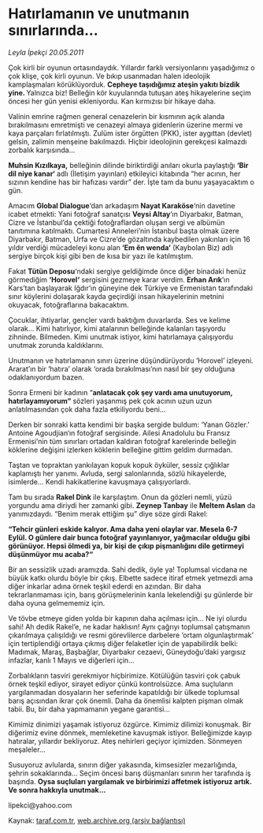 # Hatırlamanın ve unutmanın sınırlarında...

*Leyla İpekçi 20.05.2011*

<div class="yazi"><p>Çok kirli bir oyunun ortasındaydık. Yıllardır farklı versiyonlarını yaşadığımız o çok klişe, çok kirli oyunun. Ve bıkıp usanmadan halen ideolojik kamplaşmaları körüklüyorduk. <strong>Cepheye taşıdığımız ateşin yakıtı bizdik yine. </strong>Yalnızca biz! Belleğin kör kuyularında tutuşan ateş hikayelerine seçim öncesi her gün yenisi ekleniyordu. Kan kırmızısı bir hikaye daha.</p>
<p>Valinin emrine rağmen general cenazelerin bir kısmının açık alanda bırakılmasını emretmişti ve cenazeyi almaya gidenlerin üzerine mermi ve kaya parçaları fırlatılmıştı. Zulüm ister örgütten (PKK), ister aygıttan (devlet) gelsin, zalimin menşeine bakılmazdı. Hiçbir ideolojinin gerekçesi kalmazdı zorbalık karşısında...</p>
<p><strong>Muhsin Kızılkaya,</strong> belleğinin dilinde biriktirdiği anıları okurla paylaştığı <strong>‘Bir dil niye kanar‘</strong> adlı (İletişim yayınları) etkileyici kitabında “her acının, her sızının kendine has bir hafızası vardır” der. İşte tam da bunu yaşayacaktım o gün.</p>
<p>Amacım <strong>Global Dialogue</strong>‘dan arkadaşım <strong>Nayat Karaköse</strong>‘nin davetine icabet etmekti: Yani fotoğraf sanatçısı <strong>Veysi Altay</strong>‘ın Diyarbakır, Batman, Cizre ve İstanbul’da çektiği fotoğraflardan oluşan sergi ve albümün tanıtımına katılmaktı. Cumartesi Anneleri’nin İstanbul başta olmak üzere Diyarbakır, Batman, Urfa ve Cizre’de gözaltında kaybedilen yakınları için 16 yıldır verdiği mücadeleyi konu alan<strong> ‘Em ên wenda‘</strong> (Kaybolan Biz) adlı sergiye birçok kişi gibi ben de kısa bir yazı ile katılmıştım.</p>
<p>Fakat <strong>Tütün Deposu</strong>‘ndaki sergiye geldiğimde önce diğer binadaki henüz görmediğim <strong>‘Horovel‘</strong> sergisini gezmeye karar verdim. <strong>Erhan Arık</strong>‘ın Kars’tan başlayarak Iğdır’ın güneyine dek Türkiye ve Ermenistan tarafındaki sınır köylerini dolaşarak kayda geçirdiği insan hikayelerinin metnini okuyacak, fotoğraflarına bakacaktım.</p>
<p>Çocuklar, ihtiyarlar, gençler vardı baktığım duvarlarda. Ses ve kelime olarak... Kimi hatırlıyor, kimi atalarının belleğinde kalanları taşıyordu zihninde. Bilmeden. Kimi unutmak istiyor, kimi hatırlamaya çalışıyordu unutmak zorunda kaldıklarını.</p>
<p>Unutmanın ve hatırlamanın sınırı üzerine düşündürüyordu ‘Horovel’ izleyeni. Ararat’ın bir ‘hatıra’ olarak ‘orada bırakılması’nın nasıl bir şey olduğuna odaklanıyordum bazen. </p>
<p>Sonra Ermeni bir kadının “<strong>anlatacak çok şey vardı ama unutuyorum, hatırlayamıyorum“</strong> sözleri yaşanmış pek çok acının uzun uzun anlatılmasından çok daha fazla etkiliyordu beni...</p>
<p>Derken bir sonraki katta kendimi bir başka sergide buldum: ‘Yanan Gözler.’ Antoine Agoudjian‘ın fotoğraf sergisinde. Ailesi Anadolulu bu Fransız Ermenisi’nin tüm sınırları ortadan kaldıran fotoğraf karelerinde belleğin köklerine değişini izlerken köklerin belleğine gittim geldim durmadan.</p>
<p>Taştan ve topraktan yankılayan kopuk kopuk öyküler, sessiz çığlıklar kaplamıştı her yanımı. Avluda, sergi salonlarında, sözlü hikayelerde, isimlerde... Kendi hakikatlerine kavuşmaya çalışıyorlardı.</p>
<p>Tam bu sırada <strong>Rakel Dink</strong> ile karşılaştım. Onun da gözleri nemli, yüzü yorgundu ama diriydi her zamanki gibi. <strong>Zeynep Tanbay</strong> ile <strong>Meltem Aslan</strong> da yanımızdaydı. “Benim merak ettiğim şu” diye söze girdi Rakel:</p>
<p><strong>“Tehcir günleri eskide kalıyor. Ama daha yeni olaylar var. Mesela 6-7 Eylül. O günlere dair bunca fotoğraf yayınlanıyor, yağmacılar olduğu gibi görünüyor. Hepsi ölmedi ya, bir kişi de çıkıp pişmanlığını dile getirmeyi düşünmüyor mu acaba?“</strong></p>
<p>Bir an sessizlik uzadı aramızda. Sahi dedik, öyle ya! Toplumsal vicdana ne büyük katkı olurdu böyle bir çıkış. Elbette sadece itiraf etmek yetmezdi ama diğer inkarlar adına örnek teşkil ederdi en azından. Bir daha tekrarlanmaması için, barış görüşmelerinin kanla lekelendiği şu günlerde bir daha oyuna gelmememiz için.</p>
<p>Ve tövbe etmeye giden yolda bir kapının daha açılması için... Ne iyi olurdu sahi! Ah dedik Rakel’e, ne kadar haklısın! Aynı çağrıyı toplumsal çatışmanın çıkarılmaya çalışıldığı ve resmi görevlilerce darbelere ‘ortam olgunlaştırmak’ için tertiplendiği ortaya çıkmış diğer felaketler için de yapabilirdik belki: Madımak, Maraş, Başbağlar, Diyarbakır cezaevi, Güneydoğu’daki yargısız infazlar, kanlı 1 Mayıs ve diğerleri için...</p>
<p>Zorbalıkların tasviri gerekmiyor hiçbirimize. Kötülüğün tasviri çok çabuk örnek teşkil ediyor, sirayet ediyor çünkü kontrolsüzce. Ama suçluların yargılanmadan dosyaların her seferinde kapatıldığı bir ülkede toplumsal barış açısından ikrar çok önemli. Daha da önemlisi kalpten pişman olmak tabii. Bu, bir daha yapmamanın yegane garantisi...</p>
<p>Kimimiz dinimizi yaşamak istiyoruz özgürce. Kimimiz dilimizi konuşmak. Bir diğerimiz evine dönmek, memleketine kavuşmak istiyor. Belleğimizde kayıp hatıralar, yıllardır bekliyoruz. Ateş nehirleri geçiyor içimizden. Sönmeyen meşaleler...</p>
<p>Susuyoruz avlularda, sınırın diğer yakasında, kimsesizler mezarlığında, şehrin sokaklarında... Seçim öncesi barış düşmanları sınırın her tarafında iş başında. <strong>Oysa suçluları yargılamak ve birbirimizi affetmek istiyoruz artık. Ve sonra hakkıyla unutmak...</strong></p>
<p>lipekci@yahoo.com</p>
</div>

Kaynak: [taraf.com.tr](http://www.taraf.com.tr/leyla-ipekci/makale-hatirlamanin-ve-unutmanin-sinirlarinda.htm), [web.archive.org (arşiv bağlantısı)](http://web.archive.org/web/20131107152104/http://www.taraf.com.tr/leyla-ipekci/makale-hatirlamanin-ve-unutmanin-sinirlarinda.htm)
